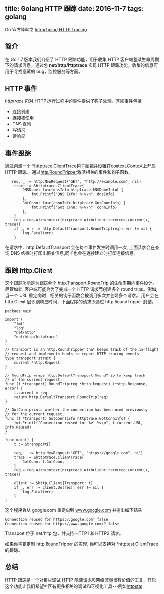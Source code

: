 title: Golang HTTP 跟踪
date: 2016-11-7
tags: golang
---

Go 官方博客之 [Introducing HTTP Tracing](https://blog.golang.org/http-tracing)

## 简介
在 Go 1.7 版本我们介绍了 HTTP 跟踪功能，用于收集 HTTP 客户端整改生命周期下的请求信息。通过包 **net/http/httptrace** 实现 HTTP 跟踪功能。收集的信息可用于寻找隐藏的 bug，监控服务等方面。

## HTTP 事件
*httptrace* 包对 HTTP 运行过程中的事件提供了钩子处理，这些事件包括:
* 连接创建
* 连接被使用
* DNS 查询
* 写请求
* 读响应

## 事件跟踪
通过创建一个 [*httptrace.ClientTrace](https://golang.org/pkg/net/http/httptrace/#ClientTrace)钩子函数并设置在[context.Context](https://golang.org/pkg/context/#Context)上开启 HTTP 跟踪。
通过[http.RoundTripper](https://golang.org/pkg/net/http/#RoundTripper)激活相关的事件和钩子函数。

```
   req, _ := http.NewRequest("GET", "http://example.com", nil)
    trace := &httptrace.ClientTrace{
        DNSDone: func(dnsInfo httptrace.DNSDoneInfo) {
            fmt.Printf("DNS Info: %+v\n", dnsInfo)
        },
        GotConn: func(connInfo httptrace.GotConnInfo) {
            fmt.Printf("Got Conn: %+v\n", connInfo)
        },
    }
    req = req.WithContext(httptrace.WithClientTrace(req.Context(), trace))
    if _, err := http.DefaultTransport.RoundTrip(req); err != nil {
        log.Fatal(err)
    }
```

在请求中，http.DefaultTransport 会在每个事件发生时调用一次, 上面请求会在查询 DNS 结束时打印出相关信息,同样也会在连接建立时打印连接信息。

## 跟踪 http.Client
这个跟踪功能是为跟踪单个 http.Transport.RoundTrip 的生命周期内事件设计。尽管如此, 客户端可能会为了完成一个 HTTP 请求而创建多个 round trips。例如, 当一个 URL 重定向时，相关的钩子函数会被调用多次并创建多个请求。
用户会在 http.Client 层识别响应时间，下面程序的请求即通过  http.RoundTripper 封装。

```
package main

import (
    "fmt"
    "log"
    "net/http"
    "net/http/httptrace"
)

// transport is an http.RoundTripper that keeps track of the in-flight
// request and implements hooks to report HTTP tracing events.
type transport struct {
    current *http.Request
}

// RoundTrip wraps http.DefaultTransport.RoundTrip to keep track
// of the current request.
func (t *transport) RoundTrip(req *http.Request) (*http.Response, error) {
    t.current = req
    return http.DefaultTransport.RoundTrip(req)
}

// GotConn prints whether the connection has been used previously
// for the current request.
func (t *transport) GotConn(info httptrace.GotConnInfo) {
    fmt.Printf("Connection reused for %v? %v\n", t.current.URL, info.Reused)
}

func main() {
    t := &transport{}

    req, _ := http.NewRequest("GET", "https://google.com", nil)
    trace := &httptrace.ClientTrace{
        GotConn: t.GotConn,
    }
    req = req.WithContext(httptrace.WithClientTrace(req.Context(), trace))

    client := &http.Client{Transport: t}
    if _, err := client.Do(req); err != nil {
        log.Fatal(err)
    }
}
```
这个程序会从 google.com 重定向到 www.google.com 并输出如下结果

```
Connection reused for https://google.com? false
Connection reused for https://www.google.com/? false
```

Transport 位于 net/http 包，并支持 HTTP1 和 HTTP2 请求。

如果你需要定制  http.RoundTripper 的实现, 你可以支持对 *httptest.ClientTrace 的跟踪。

## 总结

HTTP 跟踪是一个对那些调试 HTTP 隐藏请求和网络流量很有价值的工具，开启这个功能让我们希望社区有更多相关的调试和可视化工具---例如[httpstat](https://github.com/davecheney/httpstat)